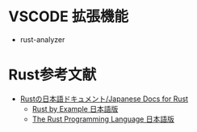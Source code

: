 # VSCODE 拡張機能
- rust-analyzer

# Rust参考文献
- [Rustの日本語ドキュメント/Japanese Docs for Rust](https://doc.rust-jp.rs/)
  - [Rust by Example 日本語版](https://doc.rust-jp.rs/rust-by-example-ja/)
  - [The Rust Programming Language 日本語版](https://doc.rust-jp.rs/book-ja/)
